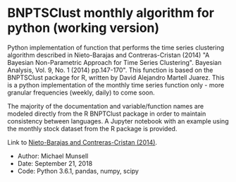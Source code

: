 # BNPTSClust monthly algorithm for python (working version)

Python implementation of function that performs the time series clustering algorithm 
described in Nieto-Barajas and Contreras-Cristan (2014) "A Bayesian Non-Parametric 
Approach for Time Series Clustering". Bayesian Analysis, Vol. 9, No. 1 (2014) pp.147-170".
This function is based on the BNPTSClust package for R, written by David Alejandro Martell
Juarez. This is a python implementation of the monthly time series function only - more
granular frequencies (weekly, daily) to come soon.

The majority of the documentation and variable/function names are modeled directly
from the R BNPTClust package in order to maintain consistency between languages. A Jupyter
notebook with an example using the monthly stock dataset from the R package is provided.

Link to [Nieto-Barajas and Contreras-Cristan (2014)](https://projecteuclid.org/download/pdfview_1/euclid.ba/1393251774). 

+   Author: Michael Munsell
+   Date: September 21, 2018
+   Code: Python 3.6.1, pandas, numpy, scipy